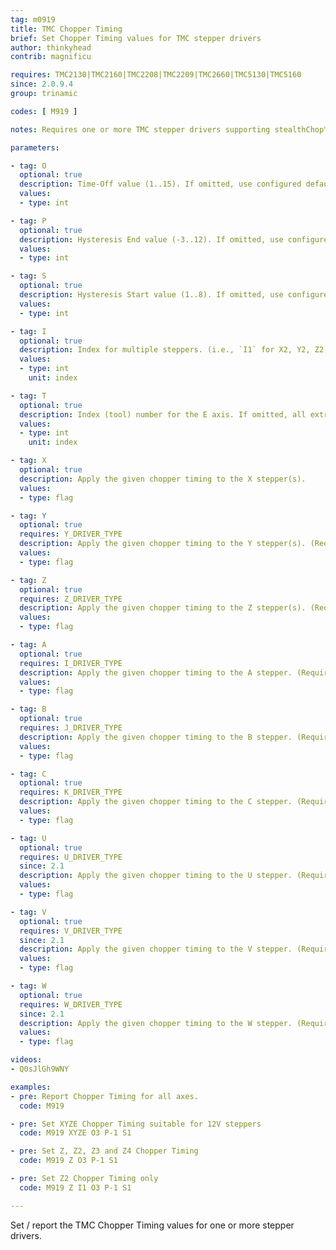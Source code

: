 ```yaml
---
tag: m0919
title: TMC Chopper Timing
brief: Set Chopper Timing values for TMC stepper drivers
author: thinkyhead
contrib: magnificu

requires: TMC2130|TMC2160|TMC2208|TMC2209|TMC2660|TMC5130|TMC5160
since: 2.0.9.4
group: trinamic

codes: [ M919 ]

notes: Requires one or more TMC stepper drivers supporting stealthChop™ mode.

parameters:

- tag: O
  optional: true
  description: Time-Off value (1..15). If omitted, use configured defaults for the axes.
  values:
  - type: int

- tag: P
  optional: true
  description: Hysteresis End value (-3..12). If omitted, use configured defaults for the axes.
  values:
  - type: int

- tag: S
  optional: true
  description: Hysteresis Start value (1..8). If omitted, use configured defaults for the axes.
  values:
  - type: int

- tag: I
  optional: true
  description: Index for multiple steppers. (i.e., `I1` for X2, Y2, Z2; `I2` for Z3; `I3` for Z4). If omitted, all steppers for the selected axes.
  values:
  - type: int
    unit: index

- tag: T
  optional: true
  description: Index (tool) number for the E axis. If omitted, all extruders.
  values:
  - type: int
    unit: index

- tag: X
  optional: true
  description: Apply the given chopper timing to the X stepper(s).
  values:
  - type: flag

- tag: Y
  optional: true
  requires: Y_DRIVER_TYPE
  description: Apply the given chopper timing to the Y stepper(s). (Requires 2 or more axes.)
  values:
  - type: flag

- tag: Z
  optional: true
  requires: Z_DRIVER_TYPE
  description: Apply the given chopper timing to the Z stepper(s). (Requires 3 or more axes.)
  values:
  - type: flag

- tag: A
  optional: true
  requires: I_DRIVER_TYPE
  description: Apply the given chopper timing to the A stepper. (Requires 4 or more axes.)
  values:
  - type: flag

- tag: B
  optional: true
  requires: J_DRIVER_TYPE
  description: Apply the given chopper timing to the B stepper. (Requires 5 or more axes.)
  values:
  - type: flag

- tag: C
  optional: true
  requires: K_DRIVER_TYPE
  description: Apply the given chopper timing to the C stepper. (Requires 6 or more axes.)
  values:
  - type: flag

- tag: U
  optional: true
  requires: U_DRIVER_TYPE
  since: 2.1
  description: Apply the given chopper timing to the U stepper. (Requires 7 or more axes.)
  values:
  - type: flag

- tag: V
  optional: true
  requires: V_DRIVER_TYPE
  since: 2.1
  description: Apply the given chopper timing to the V stepper. (Requires 8 or more axes.)
  values:
  - type: flag

- tag: W
  optional: true
  requires: W_DRIVER_TYPE
  since: 2.1
  description: Apply the given chopper timing to the W stepper. (Requires 9 axes.)
  values:
  - type: flag

videos:
- Q0sJlGh9WNY

examples:
- pre: Report Chopper Timing for all axes.
  code: M919

- pre: Set XYZE Chopper Timing suitable for 12V steppers
  code: M919 XYZE O3 P-1 S1

- pre: Set Z, Z2, Z3 and Z4 Chopper Timing
  code: M919 Z O3 P-1 S1

- pre: Set Z2 Chopper Timing only
  code: M919 Z I1 O3 P-1 S1

---
```


Set / report the TMC Chopper Timing values for one or more stepper drivers.
